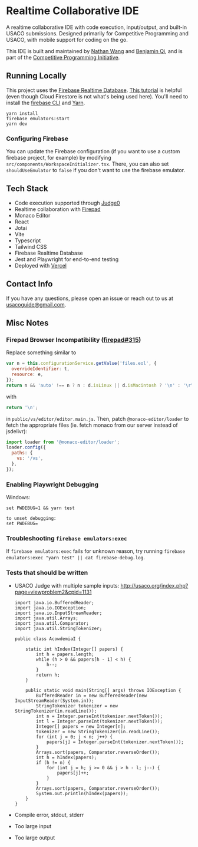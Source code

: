 # Realtime Collaborative IDE

A realtime collaborative IDE with code execution, input/output, and built-in USACO submissions. Designed primarily for Competitive Programming and USACO, with mobile support for coding on the go.

This IDE is built and maintained by [Nathan Wang](https://github.com/thecodingwizard) and [Benjamin Qi](https://github.com/bqi343/), and is part of the [Competitive Programming Initiative](https://joincpi.org/).

## Running Locally

This project uses the [Firebase Realtime Database](https://firebase.google.com/docs/database). [This tutorial](https://firebase.google.com/codelabs/firestore-web) is helpful (even though Cloud Firestore is not what's being used here). You'll need to install the [firebase CLI](https://firebase.google.com/docs/cli#install_the_firebase_cli) and [Yarn](https://classic.yarnpkg.com/en/docs/install).

```
yarn install
firebase emulators:start
yarn dev
```

### Configuring Firebase

You can update the Firebase configuration (if you want to use a custom firebase project, for example) by modifying `src/components/WorkspaceInitializer.tsx`. There, you can also set `shouldUseEmulator` to `false` if you don't want to use the firebase emulator.

## Tech Stack

- Code execution supported through [Judge0](https://judge0.com/)
- Realtime collaboration with [Firepad](https://firepad.io/)
- Monaco Editor
- React
- Jotai
- Vite
- Typescript
- Tailwind CSS
- Firebase Realtime Database
- Jest and Playwright for end-to-end testing
- Deployed with [Vercel](https://vercel.com/?utm_source=cp-initiative&utm_campaign=oss)

## Contact Info

If you have any questions, please open an issue or reach out to us at usacoguide@gmail.com.

## Misc Notes

### Firepad Browser Incompatibility ([firepad#315](https://github.com/FirebaseExtended/firepad/issues/315))

Replace something similar to

```javascript
var n = this.configurationService.getValue('files.eol', {
  overrideIdentifier: t,
  resource: e,
});
return n && 'auto' !== n ? n : d.isLinux || d.isMacintosh ? '\n' : '\r\n';
```

with

```javascript
return '\n';
```

in `public/vs/editor/editor.main.js`. Then, patch `@monaco-editor/loader` to fetch the appropriate files (ie. fetch monaco from our server instead of jsdelivr):

```javascript
import loader from '@monaco-editor/loader';
loader.config({
  paths: {
    vs: '/vs',
  },
});
```

### Enabling Playwright Debugging

Windows:

```
set PWDEBUG=1 && yarn test

to unset debugging:
set PWDEBUG=
```

### Troubleshooting `firebase emulators:exec`

If `firebase emulators:exec` fails for unknown reason, try running `firebase emulators:exec "yarn test" || cat firebase-debug.log`.

### Tests that should be written

- USACO Judge with multiple sample inputs: http://usaco.org/index.php?page=viewproblem2&cpid=1131

  ```
  import java.io.BufferedReader;
  import java.io.IOException;
  import java.io.InputStreamReader;
  import java.util.Arrays;
  import java.util.Comparator;
  import java.util.StringTokenizer;

  public class AcowdemiaI {

      static int hIndex(Integer[] papers) {
          int h = papers.length;
          while (h > 0 && papers[h - 1] < h) {
              h--;
          }
          return h;
      }

      public static void main(String[] args) throws IOException {
          BufferedReader in = new BufferedReader(new InputStreamReader(System.in));
          StringTokenizer tokenizer = new StringTokenizer(in.readLine());
          int n = Integer.parseInt(tokenizer.nextToken());
          int l = Integer.parseInt(tokenizer.nextToken());
          Integer[] papers = new Integer[n];
          tokenizer = new StringTokenizer(in.readLine());
          for (int j = 0; j < n; j++) {
              papers[j] = Integer.parseInt(tokenizer.nextToken());
          }
          Arrays.sort(papers, Comparator.reverseOrder());
          int h = hIndex(papers);
          if (h != n) {
              for (int j = h; j >= 0 && j > h - l; j--) {
                  papers[j]++;
              }
          }
          Arrays.sort(papers, Comparator.reverseOrder());
          System.out.println(hIndex(papers));
      }
  }
  ```

- Compile error, stdout, stderr
- Too large input
- Too large output
